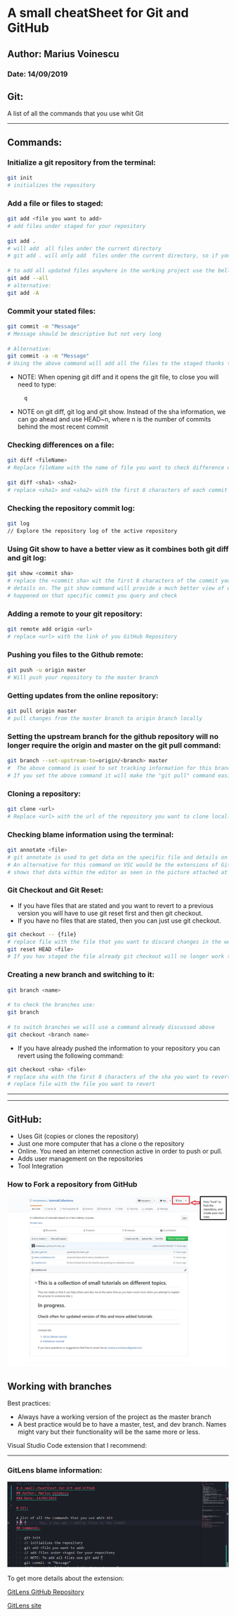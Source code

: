 # A small cheatSheet for Git and GitHub

## Author: Marius Voinescu

### Date: 14/09/2019

## Git:

A list of all the commands that you use whit Git
* * *

## Commands:

### Initialize a git repository from the terminal:

```bash
git init
# initializes the repository
```

### Add a file or files to staged:

```bash
git add <file you want to add>
# add files under staged for your repository

git add .
# will add  all files under the current directory
# git add . will only add  files under the current directory, so if you have modified files under a separate folder they will not be added

# to add all updated files anywhere in the working project use the bellow command
git add --all
# alternative:
git add -A

```

### Commit your stated files:

```bash
git commit -m "Message"
# Message should be descriptive but not very long

# Alternative:
git commit -a -m "Message"
# Using the above command will add all the files to the staged thanks to the -a parameter. This can be used if you have modified files after you have already staged for example
```


* NOTE:
  When opening git diff and it opens the git file, to close you will need to type:

  ```bash
    q
  ```

* NOTE on git diff, git log and git show.
  Instead of the sha information, we can go ahead and use HEAD~n, where n is the number of commits behind the most recent commit

### Checking differences on a file:

```bash
git diff <fileName>
# Replace fileName with the name of file you want to check difference on

git diff <sha1> <sha2>
# replace <sha1> and <sha2> with the first 8 characters of each commit sha you want to check differences between
```

### Checking the repository commit log:

```bash
git log
// Explore the repository log of the active repository
```

### Using Git show to have a better view as it combines both git diff and git log:

```bash
git show <commit sha>
# replace the <commit sha> wit the first 8 characters of the commit you want to get
# details on. The git show command will provide a much better view of what exactly
# happened on that specific commit you query and check
```


### Adding a remote to your git repository:

```bash
git remote add origin <url>
# replace <url> with the link of you GitHub Repository
```

### Pushing you files to the Github remote:

```bash
git push -u origin master
# Will push your repository to the master branch
```

### Getting updates from the online repository:

```bash
git pull origin master
# pull changes from the master branch to origin branch locally
```

### Setting the upstream branch for the github repository will no longer require the origin and master on the git pull command:

```bash
git branch --set-upstream-to=origin/<branch> master
#  The above command is used to set tracking information for this branch
# If you set the above command it will make the "git pull" command easier as it will already know where to pull
```

### Cloning a repository:

```bash
git clone <url>
# Replace <url> with the url of the repository you want to clone locally
```

### Checking blame information using the terminal:

```bash
git annotate <file>
# git annotate is used to get data on the specific file and details on commits.
# An alternative for this command on VSC would be the extensions of GitLens that
# shows that data within the editor as seen in the picture attached at the end of this.
```

### Git Checkout and Git Reset:

* If you have files that are stated and you want to revert to a previous version you will have to use git reset first and then git checkout.
* If you have no files that are stated, then you can just use git checkout.

```bash
git checkout -- {file}
# replace file with the file that you want to discard changes in the working directory
git reset HEAD <file>
# If you hav staged the file already git checkout will no longer work t, so for that you will need to use git reset to unstage the file
```

### Creating a new branch and switching to it:

```bash
git branch <name>

# to check the branches use:
git branch

# to switch branches we will use a command already discussed above
git checkout <branch name>
```

* If you have already pushed the information to your repository you can revert using the following command:

```bash
git checkout <sha> <file>
# replace sha with the first 8 characters of the sha you want to revert to
# replace file with the file you want to revert

```

* * *
* * *

## GitHub:
  
* Uses Git (copies or clones the repository)
* Just one more computer that has a clone o the repository
* Online. You need an internet connection active in order to push or pull.
* Adds user management on the repositories
* Tool Integration

### How to Fork a repository from GitHub

![GitHub Fork](/img/GitHubFork.jpg)


## Working with branches

Best practices:

* Always have a working version of the project as the master branch
* A best practice would be to have a master, test, and dev branch. Names might vary but their functionality will be the same more or less.

Visual Studio Code extension that I recommend:

* * *

### GitLens blame information:

![GitLens Blame](/img/GitLens_Blame_annotations.png)

To get more details about the extension:

[GitLens GitHub Repository](https://github.com/eamodio/vscode-gitlens)

[GitLens site](https://gitlens.amod.io/)